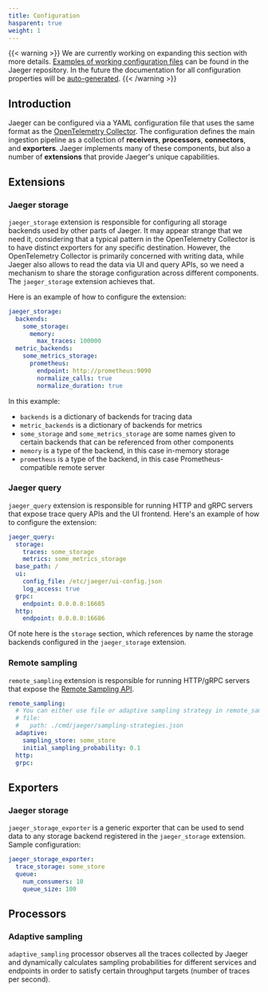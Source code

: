 ```yaml
---
title: Configuration
hasparent: true
weight: 1
---
```


{{< warning >}}
We are currently working on expanding this section with more details. [Examples of working configuration files](https://github.com/jaegertracing/jaeger/tree/v2.0.0/cmd/jaeger) can be found in the Jaeger repository. In the future the documentation for all configuration properties will be [auto-generated](https://github.com/jaegertracing/jaeger/issues/6186).
{{< /warning >}}

## Introduction

Jaeger can be configured via a YAML configuration file that uses the same format as the [OpenTelemetry Collector](https://opentelemetry.io/docs/collector/configuration/). The configuration defines the main ingestion pipeline as a collection of **receivers**, **processors**, **connectors**, and **exporters**. Jaeger implements many of these components, but also a number of **extensions** that provide Jaeger's unique capabilities.

## Extensions

### Jaeger storage

`jaeger_storage` extension is responsible for configuring all storage backends used by other parts of Jaeger. It may appear strange that we need it, considering that a typical pattern in the OpenTelemetry Collector is to have distinct exporters for any specific destination. However, the OpenTelemetry Collector is primarily concerned with writing data, while Jaeger also allows to read the data via UI and query APIs, so we need a mechanism to share the storage configuration across different components. The `jaeger_storage` extension achieves that.

Here is an example of how to configure the extension:

```yaml
jaeger_storage:
  backends:
    some_storage:
      memory:
        max_traces: 100000
  metric_backends:
    some_metrics_storage:
      prometheus:
        endpoint: http://prometheus:9090
        normalize_calls: true
        normalize_duration: true
```

In this example:
  * `backends` is a dictionary of backends for tracing data
  * `metric_backends` is a dictionary of backends for metrics 
  * `some_storage` and `some_metrics_storage` are some names given to certain backends that can be referenced from other components
  * `memory` is a type of the backend, in this case in-memory storage
  * `prometheus` is a type of the backend, in this case Prometheus-compatible remote server

### Jaeger query

`jaeger_query` extension is responsible for running HTTP and gRPC servers that expose trace query APIs and the UI frontend. Here's an example of how to configure the extension:

```yaml
jaeger_query:
  storage:
    traces: some_storage
    metrics: some_metrics_storage
  base_path: /
  ui:
    config_file: /etc/jaeger/ui-config.json
    log_access: true
  grpc:
    endpoint: 0.0.0.0:16685
  http:
    endpoint: 0.0.0.0:16686
```

Of note here is the `storage` section, which references by name the storage backends configured in the `jaeger_storage` extension.

### Remote sampling

`remote_sampling` extension is responsible for running HTTP/gRPC servers that expose the [Remote Sampling API](../apis/#remote-sampling-configuration-stable).

```yaml
remote_sampling:
  # You can either use file or adaptive sampling strategy in remote_sampling
  # file:
  #   path: ./cmd/jaeger/sampling-strategies.json
  adaptive:
    sampling_store: some_store
    initial_sampling_probability: 0.1
  http:
  grpc:
```

## Exporters

### Jaeger storage

`jaeger_storage_exporter` is a generic exporter that can be used to send data to any storage backend registered in the `jaeger_storage` extension. Sample configuration:

```yaml
jaeger_storage_exporter:
  trace_storage: some_store
  queue:
    num_consumers: 10
    queue_size: 100
```

## Processors

### Adaptive sampling

`adaptive_sampling` processor observes all the traces collected by Jaeger and dynamically calculates sampling probabilities for different services and endpoints in order to satisfy certain throughput targets (number of traces per second).
